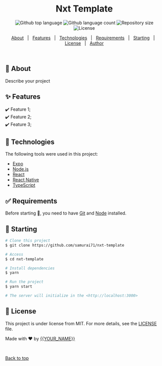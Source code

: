 <!-- <div align="center" id="top"> 
  <img src="./.github/app.gif" alt="Nxt Template" />

  &#xa0; -->

  <!-- <a href="https://nxttemplate.netlify.app">Demo</a> -->
<!-- </div> -->

<h1 align="center">Nxt Template</h1>

<p align="center">
  <img alt="Github top language" src="https://img.shields.io/github/languages/top/samurai71/nxt-template?color=56BEB8">

  <img alt="Github language count" src="https://img.shields.io/github/languages/count/samurai71/nxt-template?color=56BEB8">

  <img alt="Repository size" src="https://img.shields.io/github/repo-size/samurai71/nxt-template?color=56BEB8">

  <img alt="License" src="https://img.shields.io/github/license/samurai71/nxt-template?color=56BEB8">

  <!-- <img alt="Github issues" src="https://img.shields.io/github/issues/samurai71/nxt-template?color=56BEB8" /> -->

  <!-- <img alt="Github forks" src="https://img.shields.io/github/forks/samurai71/nxt-template?color=56BEB8" /> -->

  <!-- <img alt="Github stars" src="https://img.shields.io/github/stars/samurai71/nxt-template?color=56BEB8" /> -->
</p>

<!-- Status -->

<!-- <h4 align="center"> 
	🚧  Nxt Template 🚀 Under construction...  🚧
</h4> 

<hr> -->

<p align="center">
  <a href="#dart-about">About</a> &#xa0; | &#xa0; 
  <a href="#sparkles-features">Features</a> &#xa0; | &#xa0;
  <a href="#rocket-technologies">Technologies</a> &#xa0; | &#xa0;
  <a href="#white_check_mark-requirements">Requirements</a> &#xa0; | &#xa0;
  <a href="#checkered_flag-starting">Starting</a> &#xa0; | &#xa0;
  <a href="#memo-license">License</a> &#xa0; | &#xa0;
  <a href="https://github.com/samurai71" target="_blank">Author</a>
</p>

<br>

## :dart: About ##

Describe your project

## :sparkles: Features ##

:heavy_check_mark: Feature 1;\
:heavy_check_mark: Feature 2;\
:heavy_check_mark: Feature 3;

## :rocket: Technologies ##

The following tools were used in this project:

- [Expo](https://expo.io/)
- [Node.js](https://nodejs.org/en/)
- [React](https://pt-br.reactjs.org/)
- [React Native](https://reactnative.dev/)
- [TypeScript](https://www.typescriptlang.org/)

## :white_check_mark: Requirements ##

Before starting :checkered_flag:, you need to have [Git](https://git-scm.com) and [Node](https://nodejs.org/en/) installed.

## :checkered_flag: Starting ##

```bash
# Clone this project
$ git clone https://github.com/samurai71/nxt-template

# Access
$ cd nxt-template

# Install dependencies
$ yarn

# Run the project
$ yarn start

# The server will initialize in the <http://localhost:3000>
```

## :memo: License ##

This project is under license from MIT. For more details, see the [LICENSE](LICENSE.md) file.


Made with :heart: by <a href="https://github.com/samurai71" target="_blank">{{YOUR_NAME}}</a>

&#xa0;

<a href="#top">Back to top</a>

